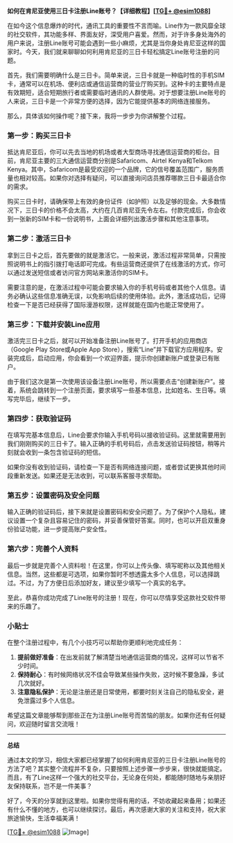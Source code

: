 **如何在肯尼亚使用三日卡注册Line账号？【详细教程】[[TG💪+ @esim1088](https://t.me/s/esim1088)]**

在如今这个信息爆炸的时代，通讯工具的重要性不言而喻。Line作为一款风靡全球的社交软件，其功能多样、界面友好，深受用户喜爱。然而，对于许多身处海外的用户来说，注册Line账号可能会遇到一些小麻烦，尤其是当你身处肯尼亚这样的国家时。今天，我们就来聊聊如何利用肯尼亚的三日卡轻松搞定Line账号注册的问题。

首先，我们需要明确什么是三日卡。简单来说，三日卡就是一种临时性的手机SIM卡，通常可以在机场、便利店或通信运营商的营业厅购买到。这种卡的主要特点是有效期短，适合短期旅行者或需要临时通讯的人群使用。对于想要注册Line账号的人来说，三日卡是一个非常方便的选择，因为它能提供基本的网络连接服务。

那么，具体该如何操作呢？接下来，我将一步步为你讲解整个过程。

### 第一步：购买三日卡

抵达肯尼亚后，你可以先去当地的机场或者大型商场寻找通信运营商的柜台。目前，肯尼亚主要的三大通信运营商分别是Safaricom、Airtel Kenya和Telkom Kenya。其中，Safaricom是最受欢迎的一个品牌，它的信号覆盖范围广，服务质量也相对较高。如果你对选择有疑问，可以直接询问店员推荐哪款三日卡最适合你的需求。

购买三日卡时，请确保带上有效的身份证件（如护照）以及足够的现金。大多数情况下，三日卡的价格不会太高，大约在几百肯尼亚先令左右。付款完成后，你会收到一张新的SIM卡和一份说明书，上面会详细列出激活步骤和其他注意事项。

### 第二步：激活三日卡

拿到三日卡之后，首先要做的就是激活它。一般来说，激活过程非常简单，只需按照说明书上的指引拨打电话即可完成。有些运营商还提供了在线激活的方式，你可以通过发送短信或者访问官方网站来激活你的SIM卡。

需要注意的是，在激活过程中可能会要求输入你的手机号码或者其他个人信息。请务必确认这些信息准确无误，以免影响后续的使用体验。此外，激活成功后，记得检查一下是否已经获得了国际漫游权限，这样就能在国内也能正常使用了。

### 第三步：下载并安装Line应用

激活完三日卡之后，就可以开始准备注册Line账号了。打开手机的应用商店（Google Play Store或Apple App Store），搜索“Line”并下载官方应用程序。安装完成后，启动应用，你会看到一个欢迎界面，提示你创建新账户或登录已有账户。

由于我们这次是第一次使用该设备注册Line账号，所以需要点击“创建新账户”。接着，系统会跳转到一个注册页面，要求填写一些基本信息，比如姓名、生日等。填写完毕后，继续下一步。

### 第四步：获取验证码

在填写完基本信息后，Line会要求你输入手机号码以接收验证码。这里就需要用到我们刚刚购买的三日卡了。输入正确的手机号码后，点击发送验证码按钮，稍等片刻就会收到一条包含验证码的短信。

如果你没有收到验证码，请检查一下是否有网络连接问题，或者尝试更换其他时间段重新发送。如果还是无法收到，可以联系客服寻求帮助。

### 第五步：设置密码及安全问题

输入正确的验证码后，接下来就是设置密码和安全问题了。为了保护个人隐私，建议设置一个复杂且容易记住的密码，并妥善保管好答案。同时，也可以开启双重身份验证功能，进一步提高账户安全性。

### 第六步：完善个人资料

最后一步就是完善个人资料啦！在这里，你可以上传头像、填写昵称以及其他相关信息。当然，这些都是可选项，如果你暂时不想透露太多个人信息，可以选择跳过。不过，为了方便日后添加好友，建议至少填写一个真实的名字。

至此，恭喜你成功完成了Line账号的注册！现在，你可以尽情享受这款社交软件带来的乐趣了。

### 小贴士

在整个注册过程中，有几个小技巧可以帮助你更顺利地完成任务：

1. **提前做好准备**：在出发前就了解清楚当地通信运营商的情况，这样可以节省不少时间。
2. **保持耐心**：有时候网络状况不佳会导致某些操作失败，这时候不要急躁，多试几次就好。
3. **注意隐私保护**：无论是注册还是日常使用，都要时刻关注自己的隐私安全，避免泄露过多个人信息。

希望这篇文章能够帮到那些正在为注册Line账号而苦恼的朋友。如果你还有任何疑问，欢迎随时留言交流哦！

---

**总结**

通过本文的学习，相信大家都已经掌握了如何利用肯尼亚的三日卡注册Line账号的方法了吧？其实整个流程并不复杂，只要按照上述步骤一步步来，很快就能搞定。而且，有了Line这样一个强大的社交平台，无论身在何处，都能随时随地与亲朋好友保持联系，岂不是一件美事？

好了，今天的分享就到这里啦。如果你觉得有用的话，不妨收藏起来备用；如果还有什么不懂的地方，也可以继续探讨。最后，再次感谢大家的关注和支持，祝大家旅途愉快，生活幸福美满！

[[TG💪+ @esim1088](https://t.me/s/esim1088) ![Image](https://i.postimg.cc/4NQfJmqS/Snipaste-2025-05-13-00-14-12.png)]